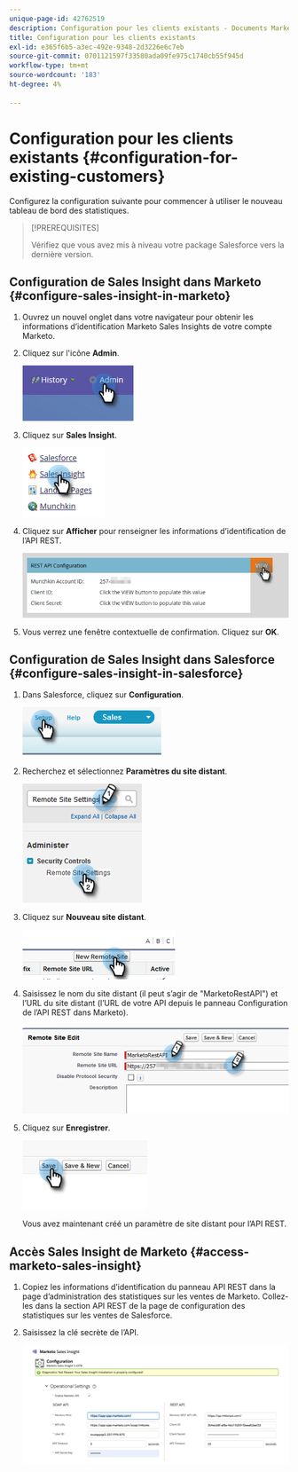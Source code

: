 ```yaml
---
unique-page-id: 42762519
description: Configuration pour les clients existants - Documents Marketo - Documentation du produit
title: Configuration pour les clients existants
exl-id: e365f6b5-a3ec-492e-9348-2d3226e6c7eb
source-git-commit: 0701121597f33580ada09fe975c1740cb55f945d
workflow-type: tm+mt
source-wordcount: '183'
ht-degree: 4%

---
```


# Configuration pour les clients existants {#configuration-for-existing-customers}

Configurez la configuration suivante pour commencer à utiliser le nouveau tableau de bord des statistiques.

>[!PREREQUISITES]
>
>Vérifiez que vous avez mis à niveau votre package Salesforce vers la dernière version.

## Configuration de Sales Insight dans Marketo {#configure-sales-insight-in-marketo}

1. Ouvrez un nouvel onglet dans votre navigateur pour obtenir les informations d’identification Marketo Sales Insights de votre compte Marketo.

1. Cliquez sur l&#39;icône **Admin**.

   ![](assets/configuration-for-existing-customers-1.png)

1. Cliquez sur **Sales Insight**.

   ![](assets/configuration-for-existing-customers-2.png)

1. Cliquez sur **Afficher** pour renseigner les informations d’identification de l’API REST.

   ![](assets/configuration-for-existing-customers-3.png)

1. Vous verrez une fenêtre contextuelle de confirmation. Cliquez sur **OK**.

## Configuration de Sales Insight dans Salesforce {#configure-sales-insight-in-salesforce}

1. Dans Salesforce, cliquez sur **Configuration**.

   ![](assets/configuration-for-existing-customers-4.png)

1. Recherchez et sélectionnez **Paramètres du site distant**.

   ![](assets/configuration-for-existing-customers-5.png)

1. Cliquez sur **Nouveau site distant**.

   ![](assets/configuration-for-existing-customers-6.png)

1. Saisissez le nom du site distant (il peut s’agir de &quot;MarketoRestAPI&quot;) et l’URL du site distant (l’URL de votre API depuis le panneau Configuration de l’API REST dans Marketo).

   ![](assets/configuration-for-existing-customers-7.png)

1. Cliquez sur **Enregistrer**.

   ![](assets/configuration-for-existing-customers-8.png)

   Vous avez maintenant créé un paramètre de site distant pour l’API REST.

## Accès Sales Insight de Marketo {#access-marketo-sales-insight}

1. Copiez les informations d’identification du panneau API REST dans la page d’administration des statistiques sur les ventes de Marketo. Collez-les dans la section API REST de la page de configuration des statistiques sur les ventes de Salesforce.

1. Saisissez la clé secrète de l’API.

   ![](assets/configuration-for-existing-customers-9.png)
